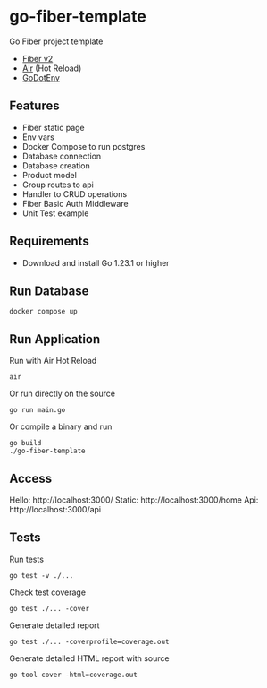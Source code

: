 # go-fiber-template
Go Fiber project template

- [Fiber v2](https://gofiber.io/)
- [Air](https://github.com/cosmtrek/air) (Hot Reload)
- [GoDotEnv](github.com/joho/godotenv)

## Features

- Fiber static page
- Env vars
- Docker Compose to run postgres
- Database connection
- Database creation
- Product model
- Group routes to api
- Handler to CRUD operations
- Fiber Basic Auth Middleware
- Unit Test example

## Requirements

- Download and install Go 1.23.1 or higher

## Run Database

```shell
docker compose up
```

## Run Application

Run with Air Hot Reload
```shell
air
```

Or run directly on the source
```shell
go run main.go
```

Or compile a binary and run
```shell
go build
./go-fiber-template
```

## Access

Hello: http://localhost:3000/
Static: http://localhost:3000/home
Api: http://localhost:3000/api

## Tests

Run tests
```shell
go test -v ./...
```

Check test coverage
```shell
go test ./... -cover
```

Generate detailed report
```shell
go test ./... -coverprofile=coverage.out
```

Generate detailed HTML report with source
```shell
go tool cover -html=coverage.out
```
